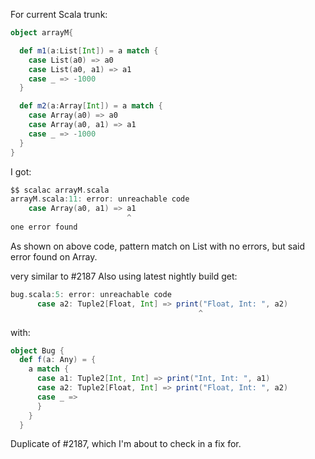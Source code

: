 For current Scala trunk:

```scala
object arrayM{

  def m1(a:List[Int]) = a match {
    case List(a0) => a0
    case List(a0, a1) => a1
    case _ => -1000
  }

  def m2(a:Array[Int]) = a match {
    case Array(a0) => a0
    case Array(a0, a1) => a1
    case _ => -1000
  }
}
```

I got:
```scala
$$ scalac arrayM.scala 
arrayM.scala:11: error: unreachable code
    case Array(a0, a1) => a1
                          ^
one error found
```

As shown on above code, pattern match on List with no errors, but said error found on Array.

very similar to #2187
Also using latest nightly build get:

```scala
bug.scala:5: error: unreachable code
      case a2: Tuple2[Float, Int] => print("Float, Int: ", a2)
                                          ^
```

with:

```scala
object Bug {
  def f(a: Any) = {
    a match {
      case a1: Tuple2[Int, Int] => print("Int, Int: ", a1)
      case a2: Tuple2[Float, Int] => print("Float, Int: ", a2)
      case _ =>
      }
    }
  }
```
Duplicate of #2187, which I'm about to check in a fix for.

